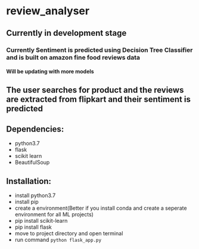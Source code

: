 # review_analyser

## Currently in development stage

### Currently Sentiment is predicted using Decision Tree Classifier and is built on amazon fine food reviews data
#### Will be updating with more models
## The user searches for product and the reviews are extracted from flipkart and their sentiment is predicted

## Dependencies:
* python3.7
* flask
* scikit learn
* BeautifulSoup

## Installation:
* install python3.7
* install pip
* create a environment(Better if you install conda and create a seperate environment for all ML projects)
* pip install scikit-learn
* pip install flask
* move to project directory and open terminal
* run command ```python flask_app.py```
